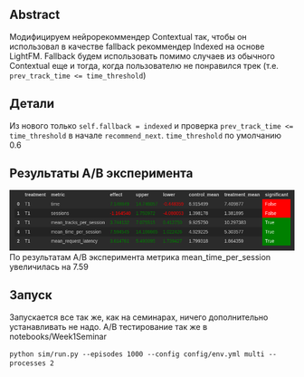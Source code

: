 ## Abstract
Модифицируем нейрорекоммендер Contextual так, чтобы он использовал в качестве fallback рекоммендер Indexed на основе LightFM. 
Fallback будем использовать помимо случаев из обычного Contextual еще и тогда, когда пользователю не понравился трек (т.е. `prev_track_time <= time_threshold`)
## Детали
Из нового только `self.fallback = indexed` и проверка `prev_track_time <= time_threshold` в начале `recommend_next`. `time_threshold` по умолчанию 0.6
## Результаты A/B эксперимента
![ab test results](ab.png "AB test")
По результатам A/B эксперимента метрика mean_time_per_session увеличилась на 7.59
## Запуск
Запускается все так же, как на семинарах, ничего дополнительно устанавливать не надо.
A/B тестирование так же в notebooks/Week1Seminar
```
python sim/run.py --episodes 1000 --config config/env.yml multi --processes 2
```